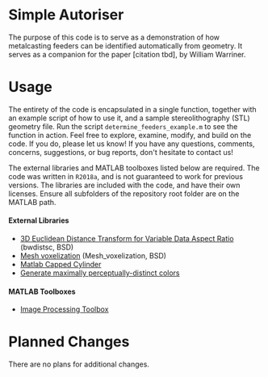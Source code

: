 # Simple Autoriser
The purpose of this code is to serve as a demonstration of how metalcasting feeders can be identified automatically from geometry. It serves as a companion for the paper [citation tbd], by William Warriner.

# Usage
The entirety of the code is encapsulated in a single function, together with an example script of how to use it, and a sample stereolithography (STL) geometry file. Run the script `determine_feeders_example.m` to see the function in action. Feel free to explore, examine, modify, and build on the code. If you do, please let us know! If you have any questions, comments, concerns, suggestions, or bug reports, don't hesitate to contact us!

The external libraries and MATLAB toolboxes listed below are required. The code was written in `R2018a`, and is not guaranteed to work for previous versions. The libraries are included with the code, and have their own licenses. Ensure all subfolders of the repository root folder are on the MATLAB path.

#### External Libraries
- [3D Euclidean Distance Transform for Variable Data Aspect Ratio](https://www.mathworks.com/matlabcentral/fileexchange/15455-3d-euclidean-distance-transform-for-variable-data-aspect-ratio) (bwdistsc, BSD)
- [Mesh voxelization](https://www.mathworks.com/matlabcentral/fileexchange/27390-mesh-voxelisation) (Mesh_voxelization, BSD)
- [Matlab Capped Cylinder](https://github.com/wwarriner/matlab_capped_cylinder)
- [Generate maximally perceptually-distinct colors](https://www.mathworks.com/matlabcentral/fileexchange/29702-generate-maximally-perceptually-distinct-colors)

#### MATLAB Toolboxes
- [Image Processing Toolbox](https://www.mathworks.com/products/image.html)

# Planned Changes
There are no plans for additional changes.
